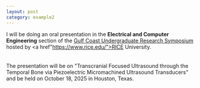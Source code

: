 ```yaml
---
layout: post
category: example2
---
```


I will be doing an oral presentation in the <b>Electrical and Computer Engineering</b> section of the <a href="https://gcurs.rice.edu/">Gulf Coast Undergraduate Research Symposium</a> hosted by <a href"https://www.rice.edu/">RICE University.</a> <br><br><br>
The presentation will be on "Transcranial Focused Ultrasound through the Temporal Bone via Piezoelectric Micromachined Ultrasound Transducers" and be held on October 18, 2025 in Houston, Texas.
